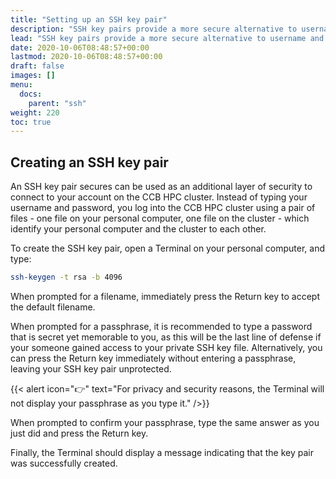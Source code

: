 ```yaml
---
title: "Setting up an SSH key pair"
description: "SSH key pairs provide a more secure alternative to username and password for logging into remote systems."
lead: "SSH key pairs provide a more secure alternative to username and password for logging into remote systems."
date: 2020-10-06T08:48:57+00:00
lastmod: 2020-10-06T08:48:57+00:00
draft: false
images: []
menu:
  docs:
    parent: "ssh"
weight: 220
toc: true
---
```


## Creating an SSH key pair

An SSH key pair secures can be used as an additional layer of security to connect
to your account on the CCB HPC cluster.
Instead of typing your username and password, you log into the CCB HPC cluster using
a pair of files - one file on your personal computer, one file on the cluster -
which identify your personal computer and the cluster to each other.

To create the SSH key pair, open a Terminal on your personal computer, and type:

```bash
ssh-keygen -t rsa -b 4096
```

When prompted for a filename, immediately press the Return key to accept the default filename.

When prompted for a passphrase, it is recommended to type a password that is
secret yet memorable to you, as this will be the last line of defense if your
someone gained access to your private SSH key file.
Alternatively, you can press the Return key immediately without entering a passphrase,
leaving your SSH key pair unprotected.

{{< alert icon="👉" text="For privacy and security reasons, the Terminal will not display your passphrase as you type it." />}}

When prompted to confirm your passphrase, type the same answer as you just did and press the Return key.

Finally, the Terminal should display a message indicating that the key pair was successfully created.
